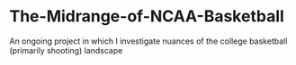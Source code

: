 # The-Midrange-of-NCAA-Basketball
An ongoing project in which I investigate nuances of the college basketball (primarily shooting) landscape
